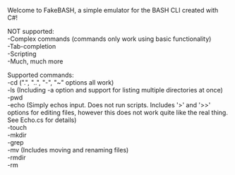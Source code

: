 Welcome to FakeBASH, a simple emulator for the BASH CLI created with C#!

NOT supported:<br />
-Complex commands (commands only work using basic functionality)<br />
-Tab-completion<br />
-Scripting<br />
-Much, much more<br />

Supported commands:<br />
-cd (".", "..", "-", "~" options all work)<br />
-ls (Including -a option and support for listing multiple directories at once)<br />
-pwd<br />
-echo (Simply echos input. Does not run scripts. Includes '>' and '>>' options for editing files, however this does not work quite like the real thing. See Echo.cs for details)<br />
-touch<br />
-mkdir<br />
-grep<br />
-mv (Includes moving and renaming files)<br />
-rmdir<br />
-rm<br />
